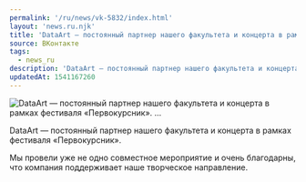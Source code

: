 ```yaml
---
permalink: '/ru/news/vk-5832/index.html'
layout: 'news.ru.njk'
title: 'DataArt — постоянный партнер нашего факультета и концерта в рамках фестиваля «Первокурсник».  …'
source: ВКонтакте
tags:
  - news_ru
description: 'DataArt — постоянный партнер нашего факультета и концерта в рамках фестиваля «Первокурсник».  …'
updatedAt: 1541167260
---
```

![DataArt — постоянный партнер нашего факультета и концерта в рамках фестиваля «Первокурсник».  …](https://sun9-48.userapi.com/impf/c846323/v846323766/120679/UlIP7bHSzFI.jpg?size=1200x800&quality=96&proxy=1&sign=3a2840fe2fb11fc5c03cd9fa07977975&c_uniq_tag=6FhPQ6CJcIRcO3_T45xabm4wUBsjxW262msMVPhYvx4&type=album)

DataArt — постоянный партнер нашего факультета и концерта в рамках фестиваля «Первокурсник».

Мы провели уже не одно совместное мероприятие и очень благодарны, что компания поддерживает наше творческое направление.
